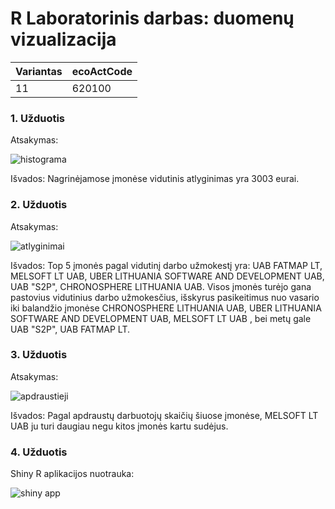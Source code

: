 # R Laboratorinis darbas: duomenų vizualizacija

| Variantas | ecoActCode |
|------------- | ------------- |
|11   | 620100 |


### 1. Užduotis

Atsakymas:

![histograma](img/1_užduotis.png)

Išvados: Nagrinėjamose įmonėse vidutinis atlyginimas yra 3003 eurai.

### 2. Užduotis

Atsakymas:

![atlyginimai](img/1_užduotis.png)

Išvados: Top 5 įmonės pagal vidutinį darbo užmokestį yra: UAB FATMAP LT, 	MELSOFT LT UAB, UBER LITHUANIA SOFTWARE AND DEVELOPMENT UAB, UAB "S2P", CHRONOSPHERE LITHUANIA UAB.  Visos įmonės turėjo gana pastovius vidutinius darbo užmokesčius, išskyrus pasikeitimus nuo vasario iki balandžio įmonėse CHRONOSPHERE LITHUANIA UAB, UBER LITHUANIA SOFTWARE AND DEVELOPMENT UAB, MELSOFT LT UAB , bei metų gale UAB "S2P", UAB FATMAP LT.


### 3. Užduotis

Atsakymas:

![apdraustieji](img/1_užduotis.png)

Išvados: Pagal apdraustų darbuotojų skaičių šiuose įmonėse,  MELSOFT LT UAB ju turi daugiau negu kitos įmonės kartu sudėjus.


### 4. Užduotis

Shiny R aplikacijos nuotrauka:

![shiny app](img/shiny_example.png)
